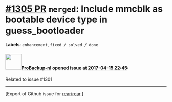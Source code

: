 [\#1305 PR](https://github.com/rear/rear/pull/1305) `merged`: Include mmcblk as bootable device type in guess\_bootloader
=========================================================================================================================

**Labels**: `enhancement`, `fixed / solved / done`

#### <img src="https://avatars.githubusercontent.com/u/515451?u=4f985fa15d087babc5049c337be90b42b56c8b8b&v=4" width="50">[ProBackup-nl](https://github.com/ProBackup-nl) opened issue at [2017-04-15 22:45](https://github.com/rear/rear/pull/1305):

Related to issue \#1301

------------------------------------------------------------------------

\[Export of Github issue for
[rear/rear](https://github.com/rear/rear).\]
